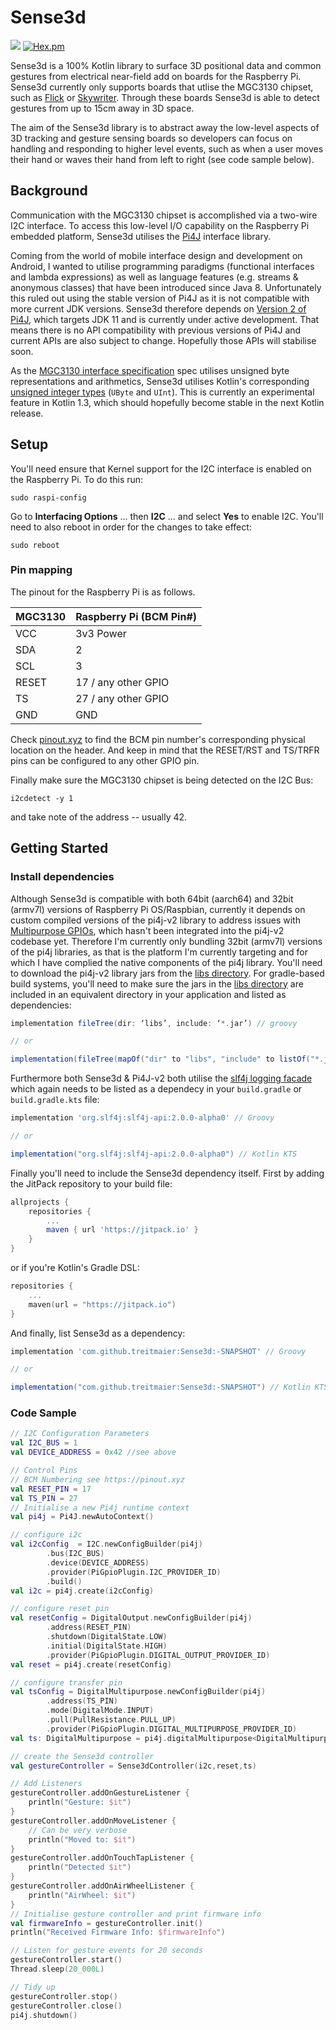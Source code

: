 # Sense3d
[![](https://jitpack.io/v/treitmaier/Sense3d.svg)](https://jitpack.io/#treitmaier/Sense3d)
[![Hex.pm](https://img.shields.io/hexpm/l/plug.svg)](https://github.com/treitmaier/Sense3d)

Sense3d is a 100% Kotlin library to surface 3D positional data and common gestures from electrical near-field add on boards for the Raspberry Pi. Sense3d currently only supports boards that utlise the MGC3130 chipset, such as [Flick](https://github.com/PiSupply/Flick) or [Skywriter](https://shop.pimoroni.com/products/skywriter).  Through these boards Sense3d is able to detect gestures from up to 15cm away in 3D space.

The aim of the Sense3d library is to abstract away the low-level aspects of 3D tracking and gesture sensing boards so developers can focus on handling and responding to higher level events, such as when a user moves their hand or waves their hand from left to right (see code sample below).

## Background
Communication with the MGC3130 chipset is accomplished via a two-wire I2C interface. To access this low-level I/O capability on the Raspberry Pi embedded platform, Sense3d utilises the [Pi4J](https://pi4j.com/) interface library.

Coming from the world of mobile interface design and development on Android, I wanted to utilise programming paradigms (functional interfaces and lambda expressions) as well as language features (e.g. streams & anonymous classes) that have been introduced since Java 8. Unfortunately this ruled out using the stable version of Pi4J as it is not compatible with more current JDK versions. Sense3d therefore depends on [Version 2 of Pi4J](https://v2.pi4j.com/), which targets JDK 11 and is currently under active development. That means there is no API compatibility with previous versions of Pi4J and current APIs are also subject to change.  Hopefully those APIs will stabilise soon.

As the [MGC3130 interface specification](docs/MGC3130-Library-Interface-Description.pdf) spec utilises unsigned byte representations and arithmetics, Sense3d utilises Kotlin's corresponding [unsigned integer types](https://kotlinlang.org/docs/reference/whatsnew13.html) (`UByte` and `UInt`).  This is currently an experimental feature in Kotlin 1.3, which should hopefully become stable in the next Kotlin release.

## Setup

You'll need ensure that Kernel support for the I2C interface is enabled on the Raspberry Pi. To do this run:

```
sudo raspi-config
```

Go to **Interfacing Options** ... then **I2C** ... and select **Yes** to enable I2C.  You'll need to also reboot in order for the changes to take effect:

```
sudo reboot
```


### Pin mapping
The pinout for the Raspberry Pi is as follows. 

| MGC3130 | Raspberry Pi (BCM Pin#) |
| ------- | ----------------------  |
| VCC     | 3v3 Power               |
| SDA     | 2                       |
| SCL     | 3                       |
| RESET   | 17 / any other GPIO     |
| TS      | 27 / any other GPIO     |
| GND     | GND                     |

Check [pinout.xyz](https://pinout.xyz) to find the BCM pin number's corresponding physical location on the header.  And keep in mind that the RESET/RST and TS/TRFR pins can be configured to any other GPIO pin.

Finally make sure the MGC3130 chipset is being detected on the I2C Bus:

```
i2cdetect -y 1
```

and take note of the address -- usually 42.

## Getting Started

### Install dependencies

Although Sense3d is compatible with both 64bit (aarch64) and 32bit (armv7l) versions of Raspberry Pi OS/Raspbian, currently it depends on custom compiled versions of the pi4j-v2 library to address issues with [Multipurpose GPIOs](https://github.com/Pi4J/pi4j-v2/issues/26), which hasn't been integrated into the pi4j-v2 codebase yet.  Therefore I'm currently only bundling 32bit (armv7l) versions of the pi4j libraries, as that is the platform I'm currently targeting and for which I have complied the native components of the pi4j library.  You'll need to download the pi4j-v2 library jars from the [libs directory](libs/).  For gradle-based build systems, you'll need to make sure the jars in the [libs directory](libs) are included in an equivalent directory in your application and listed as dependencies:

``` groovy
implementation fileTree(dir: ‘libs’, include: ‘*.jar’) // groovy

// or

implementation(fileTree(mapOf("dir" to "libs", "include" to listOf("*.jar")))) // Kotlin KTS
```

Furthermore both Sense3d & Pi4J-v2 both utilise the [slf4j logging facade](http://www.slf4j.org/) which again needs to be listed as a dependecy in your `build.gradle` or `build.gradle.kts` file:

``` groovy
implementation 'org.slf4j:slf4j-api:2.0.0-alpha0' // Groovy

// or

implementation("org.slf4j:slf4j-api:2.0.0-alpha0") // Kotlin KTS
```

Finally you'll need to include the Sense3d dependency itself. First by adding the JitPack repository to your build file:

``` groovy
allprojects {
    repositories {
        ...
        maven { url 'https://jitpack.io' }
    }
}
```

or if you're Kotlin's Gradle DSL:

``` kotlin
repositories {
    ...
    maven(url = "https://jitpack.io")
}
```


And finally, list Sense3d as a dependency:

``` groovy
implementation 'com.github.treitmaier:Sense3d:-SNAPSHOT' // Groovy

// or

implementation("com.github.treitmaier:Sense3d:-SNAPSHOT") // Kotlin KTS
```

### Code Sample

``` kotlin
// I2C Configuration Parameters
val I2C_BUS = 1
val DEVICE_ADDRESS = 0x42 //see above

// Control Pins
// BCM Numbering see https://pinout.xyz
val RESET_PIN = 17
val TS_PIN = 27
// Initialise a new Pi4j runtime context
val pi4j = Pi4J.newAutoContext()

// configure i2c
val i2cConfig  = I2C.newConfigBuilder(pi4j)
        .bus(I2C_BUS)
        .device(DEVICE_ADDRESS)
        .provider(PiGpioPlugin.I2C_PROVIDER_ID)
        .build()
val i2c = pi4j.create(i2cConfig)

// configure reset pin
val resetConfig = DigitalOutput.newConfigBuilder(pi4j)
        .address(RESET_PIN)
        .shutdown(DigitalState.LOW)
        .initial(DigitalState.HIGH)
        .provider(PiGpioPlugin.DIGITAL_OUTPUT_PROVIDER_ID)
val reset = pi4j.create(resetConfig)

// configure transfer pin
val tsConfig = DigitalMultipurpose.newConfigBuilder(pi4j)
        .address(TS_PIN)
        .mode(DigitalMode.INPUT)
        .pull(PullResistance.PULL_UP)
        .provider(PiGpioPlugin.DIGITAL_MULTIPURPOSE_PROVIDER_ID)
val ts: DigitalMultipurpose = pi4j.digitalMultipurpose<DigitalMultipurposeProvider>().create(tsConfig)

// create the Sense3d controller
val gestureController = Sense3dController(i2c,reset,ts)

// Add Listeners
gestureController.addOnGestureListener {
    println("Gesture: $it")
}
gestureController.addOnMoveListener {
    // Can be very verbose
    println("Moved to: $it")
}
gestureController.addOnTouchTapListener {
    println("Detected $it")
}
gestureController.addOnAirWheelListener {
    println("AirWheel: $it")
}
// Initialise gesture controller and print firmware info
val firmwareInfo = gestureController.init()
println("Received Firmware Info: $firmwareInfo")

// Listen for gesture events for 20 seconds
gestureController.start()
Thread.sleep(20_000L)

// Tidy up
gestureController.stop()
gestureController.close()
pi4j.shutdown()
```

